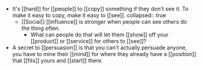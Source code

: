 - It's [[hard]] for [[people]] to [[copy]] something if they don't see it. To make it easy to copy, make it easy to [[see]].
  collapsed:: true
	- [[Social]] [[influence]] is stronger when people can see others do the thing often.
		- What can people do that will let them [[show]] off your [[product]] or [[service]] for others to [[see]]?
- A secret to [[persuasion]] is that you can't actually persuade anyone, you have to mine their [[mind]] for where they already have a [[position]] that [[fits]] yours and [[start]] there.